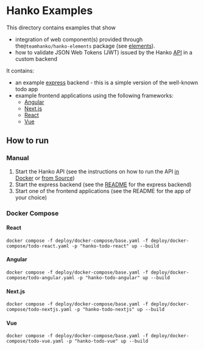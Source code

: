 # Hanko Examples

This directory contains examples that show

- integration of web component(s) provided through the`@teamhanko/hanko-elements` package (see [elements](../elements)).
- how to validate JSON Web Tokens (JWT) issued by the Hanko [API](../backend) in a custom backend

It contains:

- an example [express](express) backend - this is a simple version of the well-known todo app
- example frontend applications using the following frameworks:
  - [Angular](angular)
  - [Next.js](nextjs)
  - [React](react)
  - [Vue](vue)

## How to run
### Manual
1. Start the Hanko API (see the instructions on how to run the API [in Docker](../backend/README.md#Docker) or [from Source](../backend/README.md#from-source))
2. Start the express backend (see the [README](express) for the express backend)
3. Start one of the frontend applications (see the README for the app of your choice)

### Docker Compose

#### React
```
docker compose -f deploy/docker-compose/base.yaml -f deploy/docker-compose/todo-react.yaml -p "hanko-todo-react" up --build
```
#### Angular
```
docker compose -f deploy/docker-compose/base.yaml -f deploy/docker-compose/todo-angular.yaml -p "hanko-todo-angular" up --build
```
#### Next.js
```
docker compose -f deploy/docker-compose/base.yaml -f deploy/docker-compose/todo-nextjs.yaml -p "hanko-todo-nextjs" up --build
```
#### Vue
```
docker compose -f deploy/docker-compose/base.yaml -f deploy/docker-compose/todo-vue.yaml -p "hanko-todo-vue" up --build
```
